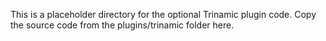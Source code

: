 This is a placeholder directory for the optional Trinamic plugin code.
Copy the source code from the plugins/trinamic folder here.
